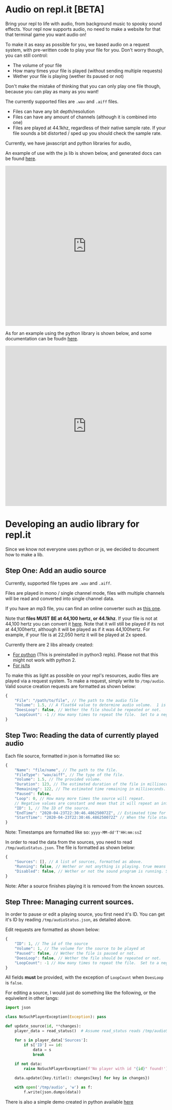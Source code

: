 # Audio on repl.it [BETA]

Bring your repl to life with audio, from background music to spooky sound effects.  Your repl now supports audio, no need to make a website for that that terminal game you want audio on!

To make it as easy as possible for you, we based audio on a request system, with pre-written code to play your file for you. Don't worry though, you can still control:

+ The volume of your file
+ How many times your file is played (without sending multiple requests)
+ Wether your file is playing (wether its paused or not)

Don't make the mistake of thinking that you can only play one file though, because you can play as many as you want!

The currently supported files are `.wav` and `.aiff` files.

+ Files can have any bit depth/resolution
+ Files can have any amount of channels (although it is combined into one)
+ Files are played at 44.1khz, regardless of their native sample rate. If your file sounds a bit distorted / sped up you should check the sample rate.

Currently, we have javascript and python libraries for audio,

An example of use with the js lib is shown below, and generated docs can be found [here](https://audio-js-docs--allawesome497.repl.co/).

<iframe frameborder="0" width="100%" height="500px" src="https://repl.it/@turbio/audio-js-demo?lite=true"></iframe>

As for an example using the python library is shown below, and some documentation can be foudn [here](https://pypi.org/project/replit/).

<iframe frameborder="0" width="100%" height="500px" src="https://repl.it/@AllAwesome497/py-audio-demo?lite=true"></iframe>

# Developing an audio library for repl.it

Since we know not everyone uses python or js, we decided to document how to make a lib.

## Step One: Add an audio source


Currently, supported file types are `.wav` and `.aiff`.

Files are played in mono / single channel mode, files with multiple channels will be read and converted into single channel data.

If you have an mp3 file, you can find an online converter such as [this one](https://onlineaudioconverter.com/#).

Note that **files MUST BE at 44,100 hertz, or 44.1khz**. If your file is not at 44,100 hertz you can convert it [here](https://onlineaudioconverter.com/#). Note that it will still be played if its not at 44,100hertz, although it will be played as if it was 44,100hertz. For example, if your file is at 22,050 hertz it will be played at 2x speed.

Currently there are 2 libs already created:
+ [For python](https://pypi.org/project/replit/) (This is preinstalled in python3 repls). Please not that this might not work with python 2.
+ [For js/ts](https://github.com/replit/audio-js)

To make this as light as possible on your repl's resources, audio files are played via a request system.  To make a request, simply write to `/tmp/audio`. Valid source creation requests are formatted as shown below:

```js
{
	"File": "/path/to/file", // The path to the audio file
	"Volume": 1.5, // A float64 value to determine audio volume.  1 is the file's native volume. Defaults to 1.
	"DoesLoop": false, // Wether the file should be repeated or not.
	"LoopCount": -1 // How many times to repeat the file.  Set to a negative value to create an endless loop.
}
```

## Step Two:  Reading the data of currently played audio

Each file source, formatted in json is formatted like so:

```js
{
	"Name": "file/name", // The path to the file.
	"FileType": "wav/aiff", // The type of the file.
	"Volume": 1.5, // The provided volume.
	"Duration": 123, // The estimated duration of the file in milliseconds.
	"Remaining": 122, // The estimated time remaining in milliseconds.
	"Paused": false,
	"Loop": 0, // How many more times the source will repeat.
	// Negative values are constant and mean that it will repeat an infinite amount.
	"ID": 1, // The ID of the source.
	"EndTime": "2020-04-23T22:30:46.486250072Z", // Estimated time for the file to be done playing.
	"StartTime": "2020-04-23T22:30:46.486250072Z" // When the file started playing. 
}
```
Note: Timestamps are formatted like so: `yyyy-MM-dd'T'HH:mm:ssZ`


In order to read the data from the sources, you need to read `/tmp/audioStatus.json`.
The file is formatted as shown below:

```js
{
	"Sources": [], // A list of sources, formatted as above.
	"Running": false, // Wether or not anything is playing. true means sources are being played.
	"Disabled": false, // Wether or not the sound program is running. Should only be true if the repl is stopped.
}
```

Note: After a source finishes playing it is removed from the known sources.

## Step Three: Managing current sources.

In order to pause or edit a playing source, you first need it's ID.
You can get it's ID by reading `/tmp/audioStatus.json`, as detailed above.

Edit requests are formatted as shown below:
```js
{
	"ID": 1, // The id of the source
	"Volume": 1, // The volume for the source to be played at
	"Paused": false, // Wether the file is paused or not.
	"DoesLoop": false, // Wether the file should be repeated or not.
	"LoopCount": -1 // How many times to repeat the file.  Set to a negative value to create an endless loop.
}
```

All fields **must** be provided, with the exception of `LoopCount` when `DoesLoop` is `false`.

For editing a source, I would just do something like the following, or the equivelent in other langs:

```py
import json

class NoSuchPlayerException(Exception): pass

def update_source(id, **changes):
    player_data = read_status()  # Assume read_status reads /tmp/audioStatus.json

    for s in player_data['Sources']:
        if s['ID'] == id:
            data = s
            break
    
    if not data:
        raise NoSuchPlayerException(f'No player with id "{id}" found!')

    data.update({key.title(): changes[key] for key in changes})

    with open('/tmp/audio', 'w') as f:
        f.write(json.dumps(data))
```

There is also a simple demo created in python available [here](https://repl.it/@AllAwesome497/Audio-Demo)
